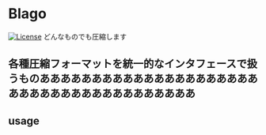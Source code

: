 # Blago
[![License](https://img.shields.io/badge/License-CC--BY--1.0-green.svg)](https://github.com/Jiro-884/Blago\_flows/blob/main/LICENSE)
どんなものでも圧縮します
## 各種圧縮フォーマットを統一的なインタフェースで扱うものあああああああああああああああああああああああああああああああああああああああ

## usage
